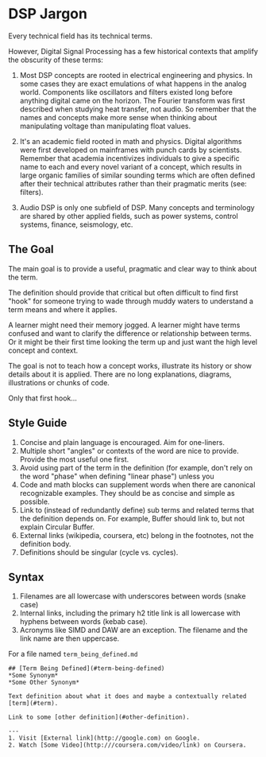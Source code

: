 # DSP Jargon

Every technical field has its technical terms.

However, Digital Signal Processing has a few historical contexts that amplify the obscurity of these terms:

1. Most DSP concepts are rooted in electrical engineering and physics. In some cases they are exact emulations of what happens in the analog world. Components like oscillators and filters existed long before anything digital came on the horizon. The Fourier transform was first described when studying heat transfer, not audio. So remember that the names and concepts make more sense when thinking about manipulating voltage than manipulating float values.

2. It's an academic field rooted in math and physics. Digital algorithms were first developed on mainframes with punch cards by scientists. Remember that academia incentivizes individuals to give a specific name to each and every novel variant of a concept, which results in large organic families of similar sounding terms which are often defined after their technical attributes rather than their pragmatic merits (see: filters).

3. Audio DSP is only one subfield of DSP. Many concepts and terminology are shared by other applied fields, such as power systems, control systems, finance, seismology, etc.

## The Goal

The main goal is to provide a useful, pragmatic and clear way to think about the term. 

The definition should provide that critical but often difficult to find first "hook" for someone trying to wade through muddy waters to understand a term means and where it applies.

A learner might need their memory jogged. A learner might have terms confused and want to clarify the difference or relationship between terms. Or it might be their first time looking the term up and just want the high level concept and context.

The goal is not to teach how a concept works, illustrate its history or show details about it is applied. There are no long explanations, diagrams, illustrations or chunks of code.

Only that first hook...

## Style Guide

1. Concise and plain language is encouraged. Aim for one-liners.
2. Multiple short "angles" or contexts of the word are nice to provide. Provide the most useful one first.
3. Avoid using part of the term in the definition (for example, don't rely on the word "phase" when defining "linear phase") unless you 
4. Code and math blocks can supplement words when there are canonical recognizable examples. They should be as concise and simple as possible.
5. Link to (instead of redundantly define) sub terms and related terms that the definition depends on. For example, Buffer should link to, but not explain Circular Buffer.
6. External links (wikipedia, coursera, etc) belong in the footnotes, not the definition body.
7. Definitions should be singular (cycle vs. cycles).

## Syntax

1. Filenames are all lowercase with underscores between words (snake case)
2. Internal links, including the primary h2 title link is all lowercase with hyphens between words (kebab case).
3. Acronyms like SIMD and DAW are an exception. The filename and the link name are then uppercase.


For a file named `term_being_defined.md`
```
## [Term Being Defined](#term-being-defined)
*Some Synonym*
*Some Other Synonym*

Text definition about what it does and maybe a contextually related [term](#term).

Link to some [other definition](#other-definition).

---
1. Visit [External link](http://google.com) on Google.
2. Watch [Some Video](http:///coursera.com/video/link) on Coursera.
```